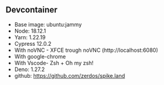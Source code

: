 ## Devcontainer

- Base image: ubuntu:jammy
- Node: 18.12.1
- Yarn: 1.22.19
- Cypress 12.0.2
- With noVNC - XFCE trough noVNC (http://localhost:6080)
- With google-chrome
- With Vscode- Zsh + Oh my zsh!
- Deno: 1.27.2
- github: https://github.com/zerdos/spike.land

